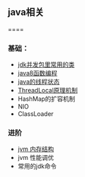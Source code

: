 ## java相关

====

### 基础：
* 	[jdk并发包里常用的类](concurrent-class.md)
* 	[java8函数编程](java8-stream.md)
* 	[java的线程状态](java的线程状态.md)
* 	[ThreadLocal原理机制](ThreadLocal原理机制.md)
* 	HashMap的扩容机制
* 	NIO
* 	ClassLoader


### 进阶
*  	[jvm 内存结构](jvm内存结构.md)
*  	jvm 性能调优
* 	常用的jdk命令